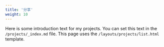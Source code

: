 ```yaml
---
title: '分享'
weight: 10
---
```


Here is some introduction text for my projects. You can set this text in the `/projects/_index.md` file. This page uses the `/layouts/projects/list.html` template.
